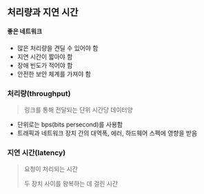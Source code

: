 ## 처리량과 지연 시간

#### 좋은 네트워크
* 많은 처리량을 견딜 수 있어야 함
* 지연 시간이 짧아야 함
* 장애 빈도가 적어야 함
* 안전한 보안 체계를 가져야 함

### 처리량(throughput)

> 링크를 통해 전달되는 단위 시간당 데이터양

* 단위로는 bps(bits persecond)를 사용함
* 트래픽과 네트워크 장치 간의 대역폭, 에러, 하드웨어 스펙에 영향을 받음

### 지연 시간(latency)

> 요청이 처리되는 시간
> 
> 두 장치 사이를 왕복하는 데 걸린 시간



